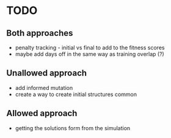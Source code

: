 # TODO

## Both approaches

- penalty tracking - initial vs final to add to the fitness scores
- maybe add days off in the same way as training overlap (?)

## Unallowed approach

- add informed mutation
- create a way to create initial structures common

## Allowed approach

- getting the solutions form from the simulation
